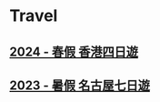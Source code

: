 # Travel
## [2024 - 春假 香港四日遊](https://ilinhuang.github.io/travel/2024-HongKong.htm)
## [2023 - 暑假 名古屋七日遊](https://ilinhuang.github.io/travel/2023-Nagoya.htm)
